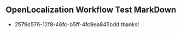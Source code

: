 ## OpenLocalization Workflow Test MarkDown
* 2579d576-12f8-46fc-b5ff-4fc9ea845bdd thanks!

<!--HONumber=Aug16_HO3-->


